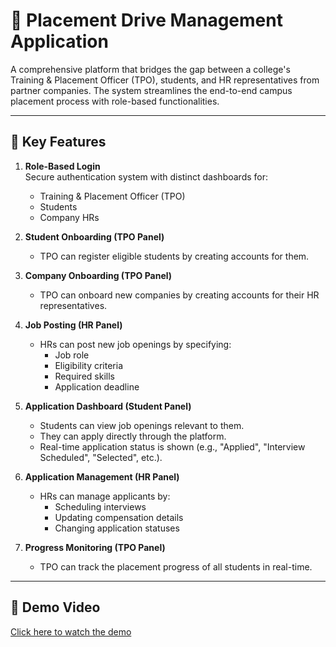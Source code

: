 # 📌 Placement Drive Management Application

A comprehensive platform that bridges the gap between a college's Training & Placement Officer (TPO), students, and HR representatives from partner companies. The system streamlines the end-to-end campus placement process with role-based functionalities.

---

## 🚀 Key Features

1. **Role-Based Login**  
   Secure authentication system with distinct dashboards for:
   - Training & Placement Officer (TPO)  
   - Students  
   - Company HRs  

2. **Student Onboarding (TPO Panel)**  
   - TPO can register eligible students by creating accounts for them.

3. **Company Onboarding (TPO Panel)**  
   - TPO can onboard new companies by creating accounts for their HR representatives.

4. **Job Posting (HR Panel)**  
   - HRs can post new job openings by specifying:
     - Job role  
     - Eligibility criteria  
     - Required skills  
     - Application deadline  

5. **Application Dashboard (Student Panel)**  
   - Students can view job openings relevant to them.  
   - They can apply directly through the platform.  
   - Real-time application status is shown (e.g., "Applied", "Interview Scheduled", "Selected", etc.).

6. **Application Management (HR Panel)**  
   - HRs can manage applicants by:
     - Scheduling interviews  
     - Updating compensation details  
     - Changing application statuses  

7. **Progress Monitoring (TPO Panel)**  
   - TPO can track the placement progress of all students in real-time.

---
## 🎥 Demo Video

[Click here to watch the demo](https://drive.google.com/your_video_link)
